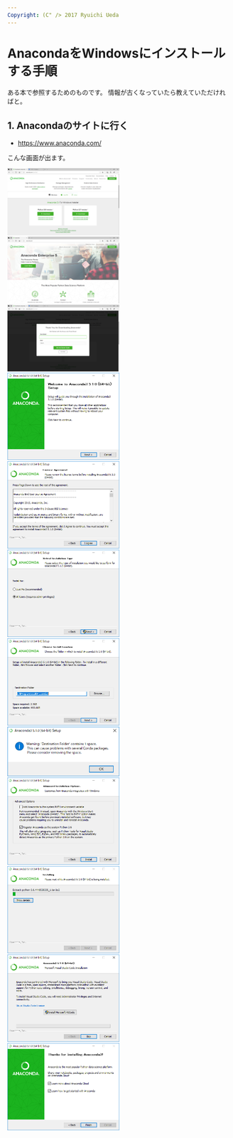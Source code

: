 ```yaml
---
Copyright: (C" /> 2017 Ryuichi Ueda
---
```


# AnacondaをWindowsにインストールする手順

ある本で参照するためのものです。
情報が古くなっていたら教えていただければと。

## 1. Anacondaのサイトに行く

* https://www.anaconda.com/

こんな画面が出ます。

<img width="50%" src="anaconda_download.png" />
<img width="50%" src="anaconda_edge.png" />
<img width="50%" src="anaconda_email.PNG" />

<img width="50%" src="anaconda_install_1.PNG" />
<img width="50%" src="anaconda_install_2.PNG" />
<img width="50%" src="anaconda_install_3.PNG" />
<img width="50%" src="anaconda_install_4.PNG" />
<img width="50%" src="anaconda_install_4_warning.PNG" />
<img width="50%" src="anaconda_install_5.PNG" />
<img width="50%" src="anaconda_install_6.PNG" />
<img width="50%" src="anaconda_install_7.PNG" />
<img width="50%" src="anaconda_install_8.PNG" />
